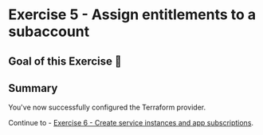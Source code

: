 # Exercise 5 - Assign entitlements to a subaccount

## Goal of this Exercise 🎯


## Summary

You've now successfully configured the Terraform provider.  

Continue to - [Exercise 6 - Create service instances and app subscriptions](exercises/EXERCISE6.md).